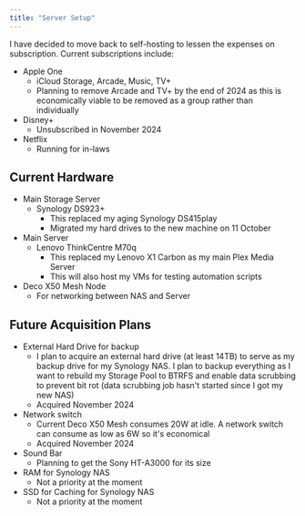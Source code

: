 ```yaml
---
title: "Server Setup"
---
```


I have decided to move back to self-hosting to lessen the expenses on subscription. Current subscriptions include:

* Apple One
  * iCloud Storage, Arcade, Music, TV+
  * Planning to remove Arcade and TV+ by the end of 2024 as this is economically viable to be removed as a group rather than individually
* Disney+
  * Unsubscribed in November 2024
* Netflix
  * Running for in-laws
  
## Current Hardware

* Main Storage Server
  * Synology DS923+
    * This replaced my aging Synology DS415play
    * Migrated my hard drives to the new machine on 11 October
* Main Server
  * Lenovo ThinkCentre M70q
    * This replaced my Lenovo X1 Carbon as my main Plex Media Server
    * This will also host my VMs for testing automation scripts
* Deco X50 Mesh Node
  * For networking between NAS and Server
  
## Future Acquisition Plans

* External Hard Drive for backup
  * I plan to acquire an external hard drive (at least 14TB) to serve as my backup drive for my Synology NAS. I plan to backup everything as I want to rebuild my Storage Pool to BTRFS and enable data scrubbing to prevent bit rot (data scrubbing job hasn't started since I got my new NAS)
  * Acquired November 2024
* Network switch
  * Current Deco X50 Mesh consumes 20W at idle. A network switch can consume as low as 6W so it's economical
  * Acquired November 2024
* Sound Bar
  * Planning to get the Sony HT-A3000 for its size
* RAM for Synology NAS
  * Not a priority at the moment
* SSD for Caching for Synology NAS
  * Not a priority at the moment